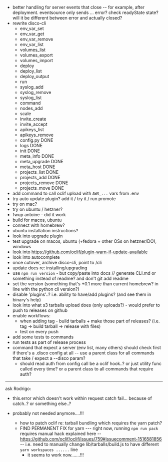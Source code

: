 - better handling for server events that close -- for example, after deployment. eventsource only sends ... error? check readyState state? will it be different between error and actually closed?
- rewrite disco-cli
  - env_var_set
  - env_var_get
  - env_var_remove
  - env_var_list
  - volumes_list
  - volumes_export
  - volumes_import
  - deploy
  - deploy_list
  - deploy_output
  - run
  - syslog_add
  - syslog_remove
  - syslog_list
  - command
  - nodes_add
  - scale
  - invite_create
  - invite_accept
  - apikeys_list
  - apikeys_remove
  - config.py DONE
  - logs DONE
  - init DONE
  - meta_info DONE
  - meta_upgrade DONE
  - meta_host DONE
  - projects_list DONE
  - projects_add DONE
  - projects_remove DONE
  - projects_move DONE
- add command to call oclif upload with `AWS_...` vars from .env
- try auto update plugin? add it / try it / run promote
- try on mac?
- try on ubuntu / hetzner?
- fwup antoine - did it work
- build for macos, ubuntu
- connect with homebrew?
- ubuntu installation instructions?
- look into upgrade plugin
- test upgrade on macos, ubuntu (+fedora + other OSs on hetzner/DO), windows
- look into https://github.com/oclif/plugin-warn-if-update-available
- look into autocomplete
- once cutover, archive disco-cli, point to /cli
- update docs re: installing/upgrading
- use `npm run version` - but copy/paste into docs // generate CLI.md or something instead of readme? and don't git add readme
- set the version (something that's +0.1 more than current homebrew? in line with the python cli version?)
- disable 'plugins'..? i.e. ability to have/add plugins? (and see them in binary's help)
- look into what s3 tarballs upload does (only uploads?) - would prefer to push to releases on github
- enable workflows:
  - when adding tag - build tarballs + make those part of releases? (i.e. tag -> build tarball -> release with files)
  - test on every push
- add some tests to commands
- run tests as part of release process
- command that expect a server (env list, many others) should check first if there's a .disco config at all -- use a parent class for all commands that take / expect a --disco param?
  - should read auth from config call be a oclif hook..? or just utility func called every time? or a parent class to all commands that require auth?

---

ask Rodrigo:

- this.error which doesn't work within request catch fail... because of catch..? or something else..?

- probably not needed anymore....!!!
  - how to patch oclif re: tarball bundling which requires the yarn patch?
  - FIND PERMANENT FIX for yarn --- right now, running `npm run pack` requires manual hack explained here -- https://github.com/oclif/oclif/issues/759#issuecomment-1516581856 -- i.e. need to manually change lib/tarballs/build.js to have different `yarn workspaces ......` line
    - it seems to work now.......!!!
